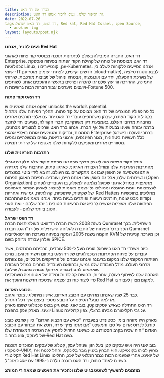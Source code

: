 ```yaml
---
title: תכירו את רד האט
description: זה הסיפור שלנו. נעים להכיר אנחנו רד האט.
date: 2022-07-26
tags:רד האט, רד האט ישראל, Red Hat, Red Hat Israel, open Source, 
  - another tag
layout: layouts/post.njk
---
```



**נעים להכיר, אנחנו Red  Hat**

רד האט, החברה המובילה בעולם לפתרונות תוכנה מבוססי קוד פתוח לארגוני Enterprise. 
רד האט מבוססת על כוחה של קהילת הקוד הפתוח בפיתוח ואספקת טכנולוגיות Linux, ענן, קונטיינרים ו-Kubernetes. אנחנו מסייעים ללקוחות לשלב בין יישומי IT חדשים וקיימים, לפתח יישומים מוטי-ענן (cloud-native), לבצע סטנדרטיזציה של מערכת ההפעלה, יחד עם אוטומציה, אבטחה וניהול של סביבות מורכבות. שירותי התמיכה, ההדרכה והייעוץ שלנו זכו להכרה ופרסים בתעשייה והופכים אותנו לשותפים ויועצים מוערכים עבור חברות רבות ברשימת ה-Fortune 500.


**רד האט וקוד פתוח**

אנחנו מאמינים ש open unlocks the world’s potential. <br/>
כל פרוטפוליו המוצרים של רד האט מבוסס על קוד פתוח. תהליך הפיתוח שלנו מתחיל בקהילות הקוד הפתוח, שבהן משתתפים עובדי רד האט יחד עם אלפי תורמים אחרים מחברות מרחבי העולם. באמצעות דיון משותף בין חברי הקהילה, מגיעים יחד לתוצר ברמה גבוהה שאינו בבעלות של אף חברה. אנחנו ברד האט עורכים למוצרים מבחנים, הסמכות, ובדיקות  ומטמיעים אותם באלפי ארגוני Enterprise ברחבי העולם ובישראל כולל תעשיות ביטחונית, מגזר הפיננסים, ארגוני בריאות, גופים ממשלתיים וגופים מסחריים אחרים ומעניקים ללקוחות שלנו מעטפת של שירותי תמיכה.

**התרבות הארגונית שלנו**

מודל הקוד הפתוח הוא לא רק הדרך שבה אנו מפתחים קוד אלא חלק אינטגרלי מהתרבות הארגנית שלנו ומודל העבודה הארגוני. כארגון פתוח, התרבות שלנו מגדירה אותנו ומשפיעה על האופן שבו אנו מתקשרים עם העולם. זה בא לידי ביטוי במוצרים ובשירותים שלנו, אבל גם באופן שבו אנחנו חיים, ועובדים.
תפיסת הארגון הפתוח (Open Organization) מתאפנית במודל ארגוני שפועל מלמטה למעלה, בו העובדים לוקחים לעצמם את יוזמת ההובלה ומטילים על עצמם משימות לביצוע. לארגון הפתוח מאפיינים של שקיפות, שיתופיות, קהילתיות, גמישות ואחריות. Red Hatters מחליפים בחופשיות נקודות מבט שונות, תורמים רעיונות ופותרים בעיות ביחד. 
אנחנו מאמינים שהתרבות הפתוחה שלנו מעצימה אנשים להביא את הרעיונות הטובים ביותר שלהם - ואת האני הטוב ביותר שלהם - לעבודה.  

**רד האט ישראל**  <br/>
בשנת 2008 רכשה חברת רד־האט העולמית את חברת Qumranet הישראלית. בכך הפך מרכז הפיתוח של החברה לשלוחה הישראלית של רד־האט.
חברת Qumranet הוקמה בשנת 2005 ועסקה בפיתוח מערכת הווירטואליזציה KVM וכן מערכת קניינית של שולחן עבודה מרוחק בשם SPICE. 


כיום משרדי רד האט בישראל מונים מעל ל-500 עובדים, מרביתם מהנדסים, אשר עובדים על פיתוח הפתרונות הטכנולוגיים של רד האט בתחום תשתיות הענן. מרכז הפיתוח המקומי שלנו ממקום ברעננה ואנחנו עובדים על פרוייקטים גלובליים, עם צוותים מרחבי העולם. 
מודל העבודה שלנו גמיש, ובהתאם העובדים בוחרים במודל העבודה שמתאים להם (עבודה מרחוק/ עבודה מהבית/ שילוב).  <br/> האהבה שלנו לשיתוף פעולה, אחריות, תחושת קהילתיות ומידה של אוטונומיה משתלבים כדי ליצור כוח רב עוצמה שמטפח חדשנות והופך את Red Hat למקום מצוין לעבוד בו.


**הכובע האדום**. <br/>
כבר 25 שנה שאנחנו מזוהים עם הכובע האדום. אייקון מיתולוגי, מוכר ואהוב.  <br/>
אז למה כובע? 
הסיפור על הכובע מספר בעצם איך הכל התחיל…. <br/>
רד האט התחילה כשאיש עסקים קטן, בוב יאנג, פגש גיק בכנס טכנולוגי ששמו מארק יואינג. 
מארק עסק בהפצת Linux על גבי תקליטורים מביתו בראלי, צפון קרוליינה.

מארק היה מזוהה בימיו כסטונדט במעבדה  ״כאיש עם הכבוע האדום״ כיוון שחבש כובע קורנל לקרוס אדום של סבו והמשפט "אם אתה צריך עזרה, חפש את הבחור עם הכובע האדום״ היה שכיח בקרב הסטודנטים.  כשיאנג התחיל להפיץ את הגרסה המאוחדת שלו של לינוקס, הוא בחר ב-Red Hat כשם.

בוב יאנג היה איש עסקים קטן בעל חזון שניהל עסק, קטלוג של עסקים המוכרים תוכנות לינוקס ו-UNIX, מחוץ לביתו בקונטיקט. הוא הבחין בעניין גובר בלינוקס, והחל לקנות את תקליטורי Red Hat Linux של יואינג. אחרי שפעמים רבות נגמר המלאי של יאנג, החליטו השניים לאחד כוחות, ורד האט תוכנה נולדה ב-1995 עם יאנג כמנכ"ל.


**מוזמנים להמשיך לשוטט בגיט שלנו ולהכיר את האנשים שמאחורי המותג**
